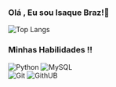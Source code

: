 ### Olá , Eu sou Isaque Braz!👋

![Top Langs](https://github-readme-stats.vercel.app/api/top-langs/?username=IsaqueBraz17&layout=compact)

### Minhas Habilidades !!
<div style="display:inline-block">
  <img align="center "alt="Python" src="https://img.shields.io/badge/Python-14354C?style=for-the-badge&logo=python&logoColor=white"/>
  <img align="center "alt="MySQL" src="https://img.shields.io/badge/MySQL-00000F?style=for-the-badge&logo=mysql&logoColor=white"/><br>
  <img align="center "alt="Git" src="https://img.shields.io/badge/GIT-E44C30?style=for-the-badge&logo=git&logoColor=white"/>
  <img align="center "alt="GithUB" src="https://img.shields.io/badge/GitHub-100000?style=for-the-badge&logo=github&logoColor=white"/>
</div>


